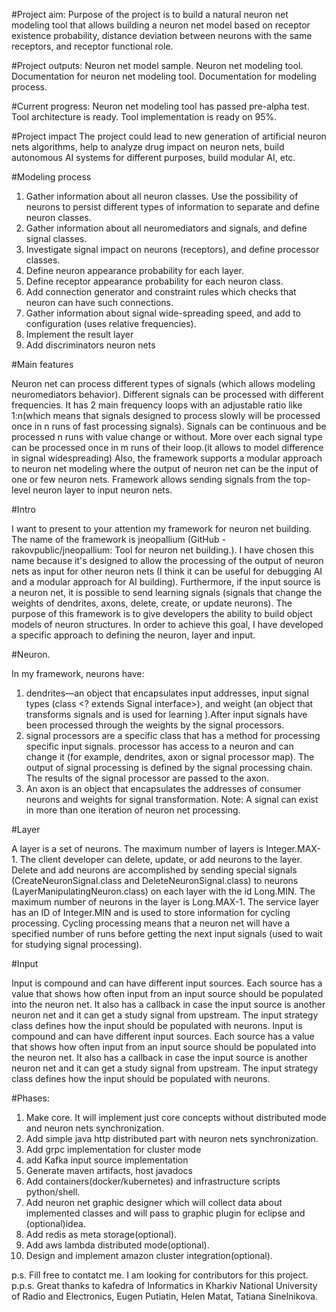 #Project aim:
Purpose of the project is to build a natural neuron net modeling tool that allows building a neuron net model based on receptor existence probability, distance deviation between neurons with the same receptors, and receptor functional role.

#Project outputs:
Neuron net model sample.
Neuron net modeling tool.
Documentation for neuron net modeling tool.
Documentation for modeling process. 

#Current progress:
Neuron net modeling tool has passed pre-alpha test.
Tool architecture is ready.
Tool implementation is ready on 95%.

#Project impact
The project could lead to new generation of artificial neuron nets algorithms, help to analyze drug impact on neuron nets, build autonomous AI systems for different purposes, build modular AI, etc.



#Modeling process

1. Gather information about all neuron classes. Use the possibility of neurons to persist different types of information to separate and define neuron classes.
2. Gather information about all neuromediators and signals, and define signal classes. 
3. Investigate signal impact on neurons (receptors), and define processor classes.
4. Define neuron appearance probability for each layer.
5. Define receptor appearance probability for each neuron class.
6. Add connection generator and constraint rules which checks that neuron can have such connections.
7. Gather information about signal wide-spreading speed, and add to configuration (uses relative frequencies).
8. Implement the result layer
9. Add discriminators neuron nets


#Main features

Neuron net can process different types of signals (which allows modeling neuromediators behavior).
Different signals can be processed with different frequencies. It has 2 main frequency loops with an adjustable ratio like 1:n(which means that signals designed to process slowly will be processed once in n runs of fast processing signals). 
Signals can be continuous and be processed n runs with value change or without.
More over each signal type can be processed once in m runs of their loop.(it allows to model difference in signal widespreading)
Also, the framework supports a modular approach  to neuron net modeling where the output of neuron net can be the input of one or few neuron nets. Framework allows sending signals from the top-level neuron layer to input neuron nets. 
 

#Intro

I want to present to your attention my framework for neuron net building. The name of the framework is jneopallium (GitHub - rakovpublic/jneopallium: Tool for neuron net building.).
I have chosen this name because it's designed to allow the processing of the output of neuron nets as input for other neuron nets (I think it can be useful for debugging AI and a modular approach for AI building). Furthermore, if the input source is a neuron net, it is possible to send learning signals (signals that change the weights of dendrites, axons, delete, create, or update neurons).
The purpose of this framework is to give developers the ability to build object models of neuron structures.
In order to achieve this goal, I have developed a specific approach to defining the neuron, layer and input.




#Neuron.

In my framework, neurons have:
1. dendrites—an object that encapsulates input addresses, input signal types (class <? extends Signal interface>), and weight (an object that transforms signals and is used for learning ).After input signals have been processed through the weights by the signal processors.
2. signal processors are a specific class that has a method for processing specific input signals. processor has access to a neuron and can change it (for example, dendrites, axon or signal processor map). The output of signal processing is defined by the signal processing chain. The results of the signal processor are passed to the axon.
3. An axon is an object that encapsulates the addresses of consumer neurons and weights for signal transformation.
   Note: A signal can exist in more than one iteration of neuron net processing.

#Layer

A layer is a set of neurons. The maximum number of layers is Integer.MAX-1. 
The client developer can delete, update, or add neurons to the layer.
Delete and add neurons are accomplished by sending special signals (CreateNeuronSignal.class and DeleteNeuronSignal.class) to neurons (LayerManipulatingNeuron.class) on each layer with the id Long.MIN.
The maximum number of neurons in the layer is Long.MAX-1.
The service layer has an ID of Integer.MIN and is used to store information for cycling processing.
Cycling processing means that a neuron net will have a specified number of runs before getting the next input signals (used to wait for studying signal processing).

#Input

Input is compound and can have different input sources. Each source has a value that shows how often input from an input source should be populated into the neuron net. It also has a callback in case the input source is another neuron net and it can get a study signal from upstream.
The input strategy class defines how the input should be populated with neurons.
   Input is compound and can have different input sources. Each source has a value that shows how often input from an input source should be populated into the neuron net. It also has a callback in case the input source is another neuron net and it can get a study signal from upstream.
   The input strategy class defines how the input should be populated with neurons.


#Phases:
1. Make core. It will implement just core concepts without distributed mode and neuron nets synchronization.
2. Add simple java http distributed part with neuron nets synchronization.
3. Add grpc implementation for cluster mode
4. add Kafka input source implementation
5. Generate maven artifacts, host javadocs
6. Add containers(docker/kubernetes) and infrastructure scripts python/shell.
7. Add neuron net graphic designer which will collect data about implemented classes and will pass to graphic plugin for eclipse and (optional)idea.
8. Add redis as meta storage(optional).
9. Add aws lambda distributed mode(optional).
10. Design and implement amazon cluster integration(optional).

p.s. Fill free to contatct me. I am looking for contributors for this project.
p.p.s. Great thanks to kafedra of Informatics in Kharkiv National University of Radio and Electronics, Eugen Putiatin, Helen Matat, Tatiana Sinelnikova.
